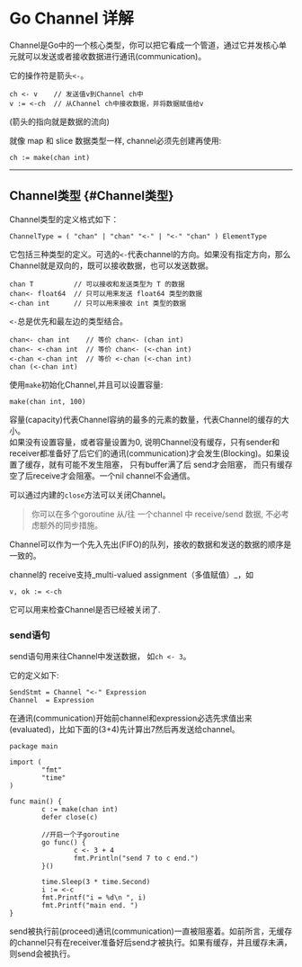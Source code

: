 # Go Channel 详解

Channel是Go中的一个核心类型，你可以把它看成一个管道，通过它并发核心单元就可以发送或者接收数据进行通讯\(communication\)。

它的操作符是箭头`<-`。

```golang
ch <- v    // 发送值v到Channel ch中
v := <-ch  // 从Channel ch中接收数据，并将数据赋值给v
```

\(箭头的指向就是数据的流向\)

就像 map 和 slice 数据类型一样, channel必须先创建再使用:

```golang
ch := make(chan int)
```

---

## Channel类型 {#Channel类型}

Channel类型的定义格式如下：

```golang
ChannelType = ( "chan" | "chan" "<-" | "<-" "chan" ) ElementType
```

它包括三种类型的定义。可选的`<-`代表channel的方向。如果没有指定方向，那么Channel就是双向的，既可以接收数据，也可以发送数据。

```golang
chan T          // 可以接收和发送类型为 T 的数据
chan<- float64  // 只可以用来发送 float64 类型的数据
<-chan int      // 只可以用来接收 int 类型的数据
```

`<-`总是优先和最左边的类型结合。

```golang
chan<- chan int    // 等价 chan<- (chan int)
chan<- <-chan int  // 等价 chan<- (<-chan int)
<-chan <-chan int  // 等价 <-chan (<-chan int)
chan (<-chan int)
```

使用`make`初始化Channel,并且可以设置容量:

```golang
make(chan int, 100)
```

容量\(capacity\)代表Channel容纳的最多的元素的数量，代表Channel的缓存的大小。  
如果没有设置容量，或者容量设置为0, 说明Channel没有缓存，只有sender和receiver都准备好了后它们的通讯\(communication\)才会发生\(Blocking\)。如果设置了缓存，就有可能不发生阻塞， 只有buffer满了后 send才会阻塞， 而只有缓存空了后receive才会阻塞。一个nil channel不会通信。

可以通过内建的`close`方法可以关闭Channel。

> 你可以在多个goroutine 从/往 一个channel 中 receive/send 数据, 不必考虑额外的同步措施。

Channel可以作为一个先入先出\(FIFO\)的队列，接收的数据和发送的数据的顺序是一致的。

channel的 receive支持_multi-valued assignment（多值赋值）_，如

```golang
v, ok := <-ch
```

它可以用来检查Channel是否已经被关闭了.

### **send语句**

send语句用来往Channel中发送数据， 如`ch <- 3`。

它的定义如下:

```golang
SendStmt = Channel "<-" Expression 
Channel  = Expression
```

在通讯\(communication\)开始前channel和expression必选先求值出来\(evaluated\)，比如下面的\(3+4\)先计算出7然后再发送给channel。

```golang
package main

import (
        "fmt"
        "time"
)

func main() {
        c := make(chan int)
        defer close(c)

        //开启一个子goroutine
        go func() {
                c <- 3 + 4
                fmt.Println("send 7 to c end.")
        }()

        time.Sleep(3 * time.Second)
        i := <-c
        fmt.Printf("i = %d\n ", i)
        fmt.Printf("main end. ")
}
```

send被执行前\(proceed\)通讯\(communication\)一直被阻塞着。如前所言，无缓存的channel只有在receiver准备好后send才被执行。如果有缓存，并且缓存未满，则send会被执行。





